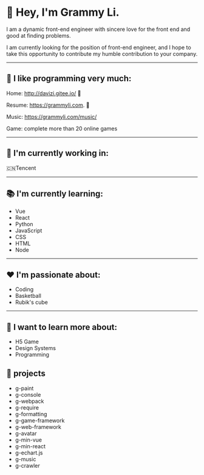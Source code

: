 # 👋 Hey, I'm Grammy Li.

I am a dynamic front-end engineer with sincere love for the front end and good at finding problems.

I am currently looking for the position of front-end engineer, and I hope to take this opportunity to contribute my humble contribution to your company.

--- 
## 🍉 I like programming very much: 

Home: http://davizi.gitee.io/   🍉

Resume: https://grammyli.com.   🍉

Music: https://grammyli.com/music/

Game:  complete more than 20 online games

--- 
## 🚀 I'm currently working in: 

🇨🇳Tencent


--- 

## 📚 I'm currently learning: 

- Vue
- React
- Python
- JavaScript
- CSS
- HTML
- Node

--- 

## ❤ I'm passionate about: 

- Coding
- Basketball
- Rubik's cube

---

## 💭 I want to learn more about: 

- H5 Game 
- Design Systems
- Programming

## 🍉 projects

- g-paint
- g-console
- g-webpack
- g-require
- g-formatting
- g-game-framework
- g-web-framework
- g-avatar
- g-min-vue
- g-min-react
- g-echart.js
- g-music
- g-crawler

